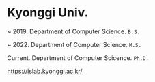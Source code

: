 # Kyonggi Univ.

~ 2019. Department of Computer Science. `B.S.`

~ 2022. Department of Computer Science. `M.S.`

Current. Department of Computer Scicence. `Ph.D.`


https://islab.kyonggi.ac.kr/


<!---
skg4463/skg4463 is a ✨ special ✨ repository because its `README.md` (this file) appears on your GitHub profile.
You can click the Preview link to take a look at your changes.
--->
